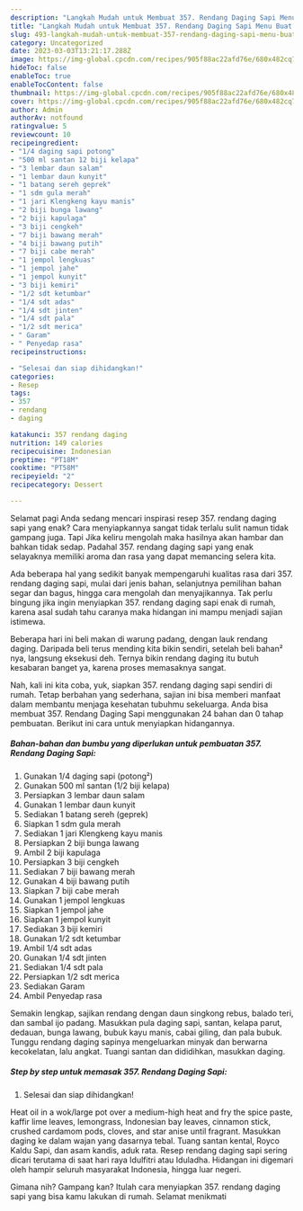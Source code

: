 ```yaml
---
description: "Langkah Mudah untuk Membuat 357. Rendang Daging Sapi Menu Buat lebaran"
title: "Langkah Mudah untuk Membuat 357. Rendang Daging Sapi Menu Buat lebaran"
slug: 493-langkah-mudah-untuk-membuat-357-rendang-daging-sapi-menu-buat-lebaran
category: Uncategorized
date: 2023-03-03T13:21:17.288Z
image: https://img-global.cpcdn.com/recipes/905f88ac22afd76e/680x482cq70/357-rendang-daging-sapi-foto-resep-utama.jpg
hideToc: false
enableToc: true
enableTocContent: false
thumbnail: https://img-global.cpcdn.com/recipes/905f88ac22afd76e/680x482cq70/357-rendang-daging-sapi-foto-resep-utama.jpg
cover: https://img-global.cpcdn.com/recipes/905f88ac22afd76e/680x482cq70/357-rendang-daging-sapi-foto-resep-utama.jpg
author: Admin
authorAv: notfound
ratingvalue: 5
reviewcount: 10
recipeingredient:
- "1/4 daging sapi potong"
- "500 ml santan 12 biji kelapa"
- "3 lembar daun salam"
- "1 lembar daun kunyit"
- "1 batang sereh geprek"
- "1 sdm gula merah"
- "1 jari Klengkeng kayu manis"
- "2 biji bunga lawang"
- "2 biji kapulaga"
- "3 biji cengkeh"
- "7 biji bawang merah"
- "4 biji bawang putih"
- "7 biji cabe merah"
- "1 jempol lengkuas"
- "1 jempol jahe"
- "1 jempol kunyit"
- "3 biji kemiri"
- "1/2 sdt ketumbar"
- "1/4 sdt adas"
- "1/4 sdt jinten"
- "1/4 sdt pala"
- "1/2 sdt merica"
- " Garam"
- " Penyedap rasa"
recipeinstructions:

- "Selesai dan siap dihidangkan!"
categories:
- Resep
tags:
- 357
- rendang
- daging

katakunci: 357 rendang daging 
nutrition: 149 calories
recipecuisine: Indonesian
preptime: "PT18M"
cooktime: "PT58M"
recipeyield: "2"
recipecategory: Dessert

---
```



Selamat pagi Anda sedang mencari inspirasi resep 357. rendang daging sapi yang enak? Cara menyiapkannya sangat tidak terlalu sulit namun tidak gampang juga. Tapi Jika keliru mengolah maka hasilnya akan hambar dan bahkan tidak sedap. Padahal 357. rendang daging sapi yang enak selayaknya memiliki aroma dan rasa yang dapat memancing selera kita.


Ada beberapa hal yang sedikit banyak mempengaruhi kualitas rasa dari 357. rendang daging sapi, mulai dari jenis bahan, selanjutnya pemilihan bahan segar dan bagus, hingga cara mengolah dan menyajikannya. Tak perlu bingung jika ingin menyiapkan 357. rendang daging sapi enak di rumah, karena asal sudah tahu caranya maka hidangan ini mampu menjadi sajian istimewa.

Beberapa hari ini beli makan di warung padang, dengan lauk rendang daging. Daripada beli terus mending kita bikin sendiri, setelah beli bahan² nya, langsung eksekusi deh. Ternya bikin rendang daging itu butuh kesabaran banget ya, karena proses memasaknya sangat.


Nah, kali ini kita coba, yuk, siapkan 357. rendang daging sapi sendiri di rumah. Tetap berbahan yang sederhana, sajian ini bisa memberi manfaat dalam membantu menjaga kesehatan tubuhmu sekeluarga. Anda bisa membuat 357. Rendang Daging Sapi menggunakan 24 bahan dan 0 tahap pembuatan. Berikut ini cara untuk menyiapkan hidangannya.

<!--inarticleads1-->

##### Bahan-bahan dan bumbu yang diperlukan untuk pembuatan 357. Rendang Daging Sapi:

1. Gunakan 1/4 daging sapi (potong²)
1. Gunakan 500 ml santan (1/2 biji kelapa)
1. Persiapkan 3 lembar daun salam
1. Gunakan 1 lembar daun kunyit
1. Sediakan 1 batang sereh (geprek)
1. Siapkan 1 sdm gula merah
1. Sediakan 1 jari Klengkeng kayu manis
1. Persiapkan 2 biji bunga lawang
1. Ambil 2 biji kapulaga
1. Persiapkan 3 biji cengkeh
1. Sediakan 7 biji bawang merah
1. Gunakan 4 biji bawang putih
1. Siapkan 7 biji cabe merah
1. Gunakan 1 jempol lengkuas
1. Siapkan 1 jempol jahe
1. Siapkan 1 jempol kunyit
1. Sediakan 3 biji kemiri
1. Gunakan 1/2 sdt ketumbar
1. Ambil 1/4 sdt adas
1. Gunakan 1/4 sdt jinten
1. Sediakan 1/4 sdt pala
1. Persiapkan 1/2 sdt merica
1. Sediakan  Garam
1. Ambil  Penyedap rasa


Semakin lengkap, sajikan rendang dengan daun singkong rebus, balado teri, dan sambal ijo padang. Masukkan pula daging sapi, santan, kelapa parut, dedauan, bunga lawang, bubuk kayu manis, cabai giling, dan pala bubuk. Tunggu rendang daging sapinya mengeluarkan minyak dan berwarna kecokelatan, lalu angkat. Tuangi santan dan dididihkan, masukkan daging. 

<!--inarticleads2-->

##### Step by step untuk memasak 357. Rendang Daging Sapi:


1. Selesai dan siap dihidangkan!

Heat oil in a wok/large pot over a medium-high heat and fry the spice paste, kaffir lime leaves, lemongrass, Indonesian bay leaves, cinnamon stick, crushed cardamom pods, cloves, and star anise until fragrant. Masukkan daging ke dalam wajan yang dasarnya tebal. Tuang santan kental, Royco Kaldu Sapi, dan asam kandis, aduk rata. Resep rendang daging sapi sering dicari terutama di saat hari raya Idulfitri atau Iduladha. Hidangan ini digemari oleh hampir seluruh masyarakat Indonesia, hingga luar negeri. 

Gimana nih? Gampang kan? Itulah cara menyiapkan 357. rendang daging sapi yang bisa kamu lakukan di rumah. Selamat menikmati
